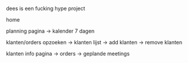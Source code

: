 dees is een fucking hype project


home


planning pagina
 -> kalender 7 dagen

klanten/orders opzoeken
 -> klanten lijst
 -> add klanten
 -> remove klanten

klanten info pagina
 -> orders
 -> geplande meetings
